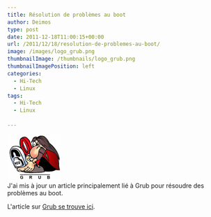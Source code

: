 ```yaml
---
title: Résolution de problèmes au boot
author: Deimos
type: post
date: 2011-12-18T11:00:15+00:00
url: /2011/12/18/resolution-de-problemes-au-boot/
image: /images/logo_grub.png  
thumbnailImage: /thumbnails/logo_grub.png
thumbnailImagePosition: left
categories:
  - Hi-Tech
  - Linux
tags:
  - Hi-Tech
  - Linux

---
```

![Grub_logo](/images/logo_grub.png)  
J'ai mis à jour un article principalement lié à Grub pour résoudre des problèmes au boot.

L'article sur [Grub se trouve ici](http://wiki.deimos.fr/Grub_:_Utilisation_d%27un_bootloader).